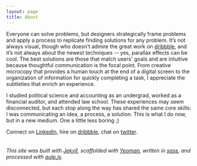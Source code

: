 ```yaml
---
layout: page
title: About
---
```


Everyone can solve problems, but designers strategically frame problems and apply a process to replicate finding solutions for any problem. It’s not always visual, though who doesn’t admire the great work on [dribbble](http://www.dribbble.com/greglilley), and it’s not always about the newest techniques -- yes, parallax effects can be cool. The best solutions are those that match users' goals and are intuitive because thoughtful communication is the focal point. From creative microcopy that provides a human touch at the end of a digital screen to the organization of information for quickly completing a task, I appreciate the subtleties that enrich an experience.

I studied political science and accounting as an undergrad, worked as a financial auditor, and attended law school. These experiences may seem disconnected, but each stop along the way has shared the same core skills: I was communicating an idea, a process, a solution. This is what I do now, but in a new medium. One a little less boring ;)

Connect on [LinkedIn](https://www.linkedin.com/in/greglilley), hire on [dribbble](http://www.dribbble.com/greglilley), chat on [twitter](http://www.twitter.com/gregllly).
<br>
<br>
<br>
*This site was built with [Jekyll](http://jekyllrb.com/), scaffolded with [Yeoman](http://yeoman.io/), written in [sass](http://sass-lang.com/), and processed with [gulp.js](http://gulpjs.com/).* 

